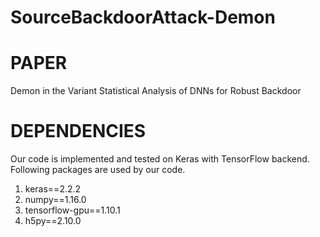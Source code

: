 # SourceBackdoorAttack-Demon
# PAPER
Demon in the Variant Statistical Analysis of DNNs for Robust Backdoor
# DEPENDENCIES
Our code is implemented and tested on Keras with TensorFlow backend. Following packages are used by our code.
1. keras==2.2.2
2. numpy==1.16.0
3. tensorflow-gpu==1.10.1
4. h5py==2.10.0
